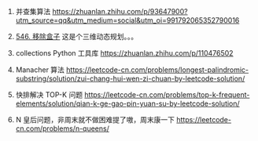 1. 并查集算法 https://zhuanlan.zhihu.com/p/93647900?utm_source=qq&utm_medium=social&utm_oi=991792065352790016

2. [546. 移除盒子](https://leetcode-cn.com/problems/remove-boxes/) 这是个三维动态规划。。。

3. collections Python 工具库 https://zhuanlan.zhihu.com/p/110476502

4. Manacher 算法 https://leetcode-cn.com/problems/longest-palindromic-substring/solution/zui-chang-hui-wen-zi-chuan-by-leetcode-solution/

5. 快排解决 TOP-K 问题 https://leetcode-cn.com/problems/top-k-frequent-elements/solution/qian-k-ge-gao-pin-yuan-su-by-leetcode-solution/

6. N 皇后问题，非周末就不做困难提了嗷，周末康一下 https://leetcode-cn.com/problems/n-queens/
